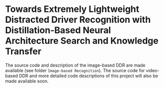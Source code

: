 # Towards Extremely Lightweight Distracted Driver Recognition with Distillation-Based Neural Architecture Search and Knowledge Transfer



The source code and description of the image-based DDR are made available (see folder `Image-based Recognition`). The source code for video-based DDR and more detailed code descriptions of this project will also be made available soon.
